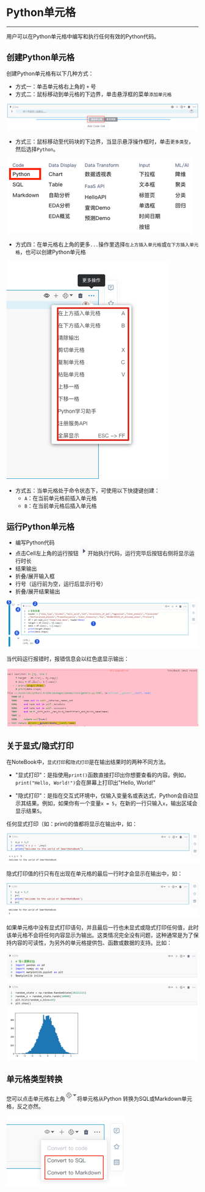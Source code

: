 # Python单元格

<!-- 7101752 -->
---
用户可以在Python单元格中编写和执行任何有效的Python代码。

## 创建Python单元格

创建Python单元格有以下几种方式：

* 方式一：单击单元格右上角的 `+` 号
* 方式二：鼠标移动到单元格的下边界，单击悬浮框的菜单`添加单元格`

<!-- ![图 9](../images/pycell.png)   -->
![图 1](../images/f954e878763ace910f28057d809abad3be86a645a3f65db048c84389dcacca31.png)  

* 方式三：鼠标移动至代码块的下边界，当显示悬浮操作框时，单击`更多类型`，然后选择`Python`。

![图 2](/assets/notebook/Xnip2024-06-28_17-28-26_1.png)  


* 方式四：在单元格右上角的更多`...`操作里选择`在上方插入单元格`或`在下方插入单元格`，也可以创建Python单元格

 <!-- ![图 10](../images/newpycell.png)   -->
![图 2](/assets/notebook/Xnip2024-06-28_17-48-46.png)  


* 方式五：当单元格处于命令状态下，可使用以下快捷键创建：
  *  `A`：在当前单元格前插入单元格
  *  `B`：在当前单元格后插入单元格 

## 运行Python单元格

* 编写Python代码
* 点击Cell左上角的运行按钮 <img src="../images/%E6%89%A7%E8%A1%8C%E6%8C%89%E9%92%AE.png"  style="display: inline-block;padding:0px;border:0px"  />开始执行代码，运行完毕后按钮右侧将显示运行时长
* 结果输出
* 折叠/展开输入框
* 行号（运行前为空，运行后显示行号）
* 折叠/展开结果输出

![图 4](../images/%E8%BF%90%E8%A1%8Cpython%E4%BB%A3%E7%A0%81.png)  

当代码运行报错时，报错信息会以红色底显示输出：

![图 6](../images/%E6%8A%A5%E9%94%99%E5%8C%BA%E5%9F%9F.png)  

## 关于显式/隐式打印

在NoteBook中，`显式打印`和`隐式打印`是在输出结果时的两种不同方法。

- "显式打印"：是指使用`print()`函数直接打印出你想要查看的内容。例如，`print("Hello, World!")`会在屏幕上打印出"Hello, World!"

- "隐式打印"：是指在交互式环境中，仅输入变量名或表达式，Python会自动显示其结果。例如，如果你有一个变量`x = 5`，在新的一行只输入`x`，输出区域会显示结果`5`。

<!-- 请注意，在Python脚本中，仅输入变量名并不会显示其结果，必须使用`print()`函数才能打印输出。 -->

任何显式打印（如：print)的值都将显示在输出中，如：

![图 1](../images/%E6%98%BE%E7%A4%BA%E6%89%93%E5%8D%B0.png)  

隐式打印值的行只有在出现在单元格的最后一行时才会显示在输出中，如：

![图 2](../images/%E9%9A%90%E5%BC%8F%E6%89%93%E5%8D%B0.png)  

如果单元格中没有显式打印语句，并且最后一行也未显式或隐式打印任何值，此时该单元格不会将任何内容显示为输出。这类情况完全没有问题，这种通常是为了保持内容的可读性，为另外的单元格提供包、函数或数据的支持。比如：

![图 4](../images/%E6%B2%A1%E6%9C%89%E6%89%93%E5%8D%B0%E7%9A%84%E6%A0%B7%E4%BE%8B.png)  

## 单元格类型转换

您可以点击单元格右上角<img src="../images/%E8%BD%AC%E6%8D%A2%E7%B1%BB%E5%9E%8B%E5%9B%BE%E6%A0%87.png"  style="display: inline-block;padding:0px;border:0px"  />将单元格从Python 转换为SQL或Markdown单元格，反之亦然。

![图 5](../images/%E8%BD%AC%E6%8D%A2%E4%BB%A3%E7%A0%81%E5%9D%97%E7%B1%BB%E5%9E%8B.png)  
